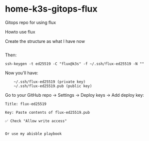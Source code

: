 # home-k3s-gitops-flux
Gitops repo for using flux


Howto use flux

Create the structure as what I have now

```

```

Then:

```
ssh-keygen -t ed25519 -C "flux@k3s" -f ~/.ssh/flux-ed25519 -N ""

```


Now you'll have:

```
    ~/.ssh/flux-ed25519 (private key)
    ~/.ssh/flux-ed25519.pub (public key)
```

Go to your GitHub repo → Settings → Deploy keys → Add deploy key:

    Title: flux-ed25519

    Key: Paste contents of flux-ed25519.pub

    ✅ Check "Allow write access"


    Or use my abisble playbook

    